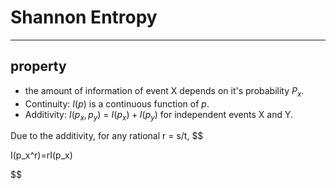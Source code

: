 # Shannon Entropy
----
## property
- the amount of information of event X depends on it's probability $P_x$.
- Continuity: $I(p)$ is a continuous function of $p$.
- Additivity: $I(p_x, p_y)$ = $I(p_x) + I(p_y)$ for independent events X
and Y.

Due to the additivity, for any rational r = s/t, 
$$

I(p_x^r)=rI(p_x)

$$ 

